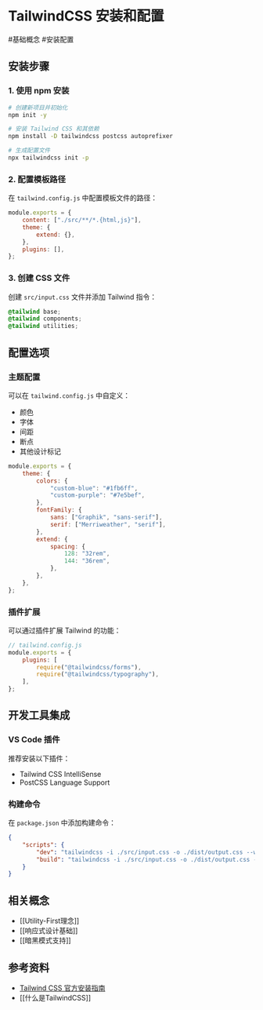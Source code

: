 # TailwindCSS 安装和配置

#基础概念 #安装配置

## 安装步骤

### 1. 使用 npm 安装

```bash
# 创建新项目并初始化
npm init -y

# 安装 Tailwind CSS 和其依赖
npm install -D tailwindcss postcss autoprefixer

# 生成配置文件
npx tailwindcss init -p
```

### 2. 配置模板路径

在 `tailwind.config.js` 中配置模板文件的路径：

```javascript
module.exports = {
    content: ["./src/**/*.{html,js}"],
    theme: {
        extend: {},
    },
    plugins: [],
};
```

### 3. 创建 CSS 文件

创建 `src/input.css` 文件并添加 Tailwind 指令：

```css
@tailwind base;
@tailwind components;
@tailwind utilities;
```

## 配置选项

### 主题配置

可以在 `tailwind.config.js` 中自定义：

-   颜色
-   字体
-   间距
-   断点
-   其他设计标记

```javascript
module.exports = {
    theme: {
        colors: {
            "custom-blue": "#1fb6ff",
            "custom-purple": "#7e5bef",
        },
        fontFamily: {
            sans: ["Graphik", "sans-serif"],
            serif: ["Merriweather", "serif"],
        },
        extend: {
            spacing: {
                128: "32rem",
                144: "36rem",
            },
        },
    },
};
```

### 插件扩展

可以通过插件扩展 Tailwind 的功能：

```javascript
// tailwind.config.js
module.exports = {
    plugins: [
        require("@tailwindcss/forms"),
        require("@tailwindcss/typography"),
    ],
};
```

## 开发工具集成

### VS Code 插件

推荐安装以下插件：

-   Tailwind CSS IntelliSense
-   PostCSS Language Support

### 构建命令

在 `package.json` 中添加构建命令：

```json
{
    "scripts": {
        "dev": "tailwindcss -i ./src/input.css -o ./dist/output.css --watch",
        "build": "tailwindcss -i ./src/input.css -o ./dist/output.css --minify"
    }
}
```

## 相关概念

-   [[Utility-First理念]]
-   [[响应式设计基础]]
-   [[暗黑模式支持]]

## 参考资料

-   [Tailwind CSS 官方安装指南](https://tailwindcss.com/docs/installation)
-   [[什么是TailwindCSS]]
